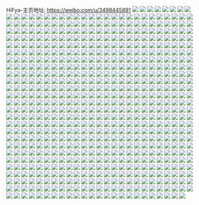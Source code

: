 HiFya-主页地址: https://weibo.com/u/3498445891 
![](https://wx4.sinaimg.cn/mw2000/d0860c43ly1h8by1j4ly3j22zf28kkjn.jpg) 
![](https://wx4.sinaimg.cn/mw2000/d0860c43ly1h8by1ha49yj22c0340x6r.jpg) 
![](https://wx4.sinaimg.cn/mw2000/d0860c43ly1h8by1nbr95j22682wa4qs.jpg) 
![](https://wx4.sinaimg.cn/mw2000/d0860c43ly1h8by1owmmnj22c0340u0z.jpg) 
![](https://wx4.sinaimg.cn/mw2000/d0860c43ly1h8by1qiixxj22c0340e83.jpg) 
![](https://wx4.sinaimg.cn/mw2000/d0860c43ly1h8by1lhu91j22c0340qv8.jpg) 
![](https://wx4.sinaimg.cn/mw2000/d0860c43ly1h71mlle65sj212z1fz1kx.jpg) 
![](https://wx4.sinaimg.cn/mw2000/d0860c43ly1h71mlm09wwj21vs2iddpp.jpg) 
![](https://wx4.sinaimg.cn/mw2000/d0860c43ly1h71mlncq0wj22c03407wk.jpg) 
![](https://wx4.sinaimg.cn/mw2000/d0860c43ly1h71mlqmcd4j22c0340u0y.jpg) 
![](https://wx4.sinaimg.cn/mw2000/d0860c43ly1h71mlkxrtrj211v1ejwhm.jpg) 
![](https://wx4.sinaimg.cn/mw2000/d0860c43ly1h71mlpqfn4j22c0340npd.jpg) 
![](https://wx4.sinaimg.cn/mw2000/d0860c43ly1h6uqszh3jvj22c034zx6r.jpg) 
![](https://wx4.sinaimg.cn/mw2000/d0860c43ly1h6uqpiuhiaj22c0340hdx.jpg) 
![](https://wx4.sinaimg.cn/mw2000/d0860c43ly1h6uqsxu132j22c03401l0.jpg) 
![](https://wx4.sinaimg.cn/mw2000/d0860c43ly1h6uqpk7btuj22c0340qv7.jpg) 
![](https://wx4.sinaimg.cn/mw2000/d0860c43ly1h6uqpchu0kj22c0340qv7.jpg) 
![](https://wx4.sinaimg.cn/mw2000/d0860c43ly1h6uqph5oyej22c03401l1.jpg) 
![](https://wx4.sinaimg.cn/mw2000/d0860c43ly1h6uqpfpq3zj22c03404qr.jpg) 
![](https://wx4.sinaimg.cn/mw2000/d0860c43ly1h6oxjzgtgrj22c0340npf.jpg) 
![](https://wx4.sinaimg.cn/mw2000/d0860c43ly1h6oxk0i3b6j22ap2zqx6p.jpg) 
![](https://wx4.sinaimg.cn/mw2000/d0860c43ly1h6j4wmbosbj22c0340e84.jpg) 
![](https://wx4.sinaimg.cn/mw2000/d0860c43ly1h6j4wtqddnj224h2tze84.jpg) 
![](https://wx4.sinaimg.cn/mw2000/d0860c43ly1h6j4wppxvyj22c0340b2b.jpg) 
![](https://wx4.sinaimg.cn/mw2000/d0860c43ly1h6j4wo7tp0j22c03407wk.jpg) 
![](https://wx4.sinaimg.cn/mw2000/d0860c43ly1h6j4wkwrhnj217i1nrb29.jpg) 
![](https://wx4.sinaimg.cn/mw2000/d0860c43ly1h6j4wxaiqnj22632w4qv7.jpg) 
![](https://wx4.sinaimg.cn/mw2000/d0860c43ly1h6j4wva0rhj21yi2m0u0z.jpg) 
![](https://wx4.sinaimg.cn/mw2000/d0860c43ly1h6j4wk0fo7j22c0340kjo.jpg) 
![](https://wx4.sinaimg.cn/mw2000/d0860c43ly1h6j4wrb2plj22c03401l0.jpg) 
![](https://wx4.sinaimg.cn/mw2000/d0860c43ly1h5tquridrnj22c03401kz.jpg) 
![](https://wx4.sinaimg.cn/mw2000/d0860c43ly1h5tqv52b8rj216o1kwtwf.jpg) 
![](https://wx4.sinaimg.cn/mw2000/d0860c43ly1h5tquo2veij22c0340npf.jpg) 
![](https://wx4.sinaimg.cn/mw2000/d0860c43ly1h5tquq6bwfj22782whkjm.jpg) 
![](https://wx4.sinaimg.cn/mw2000/d0860c43ly1h5tqummr85j227p2yab2b.jpg) 
![](https://wx4.sinaimg.cn/mw2000/d0860c43ly1h5tqup6wxej22c1340hdu.jpg) 
![](https://wx4.sinaimg.cn/mw2000/d0860c43ly1h56mvfy7hqj22a531iqv7.jpg) 
![](https://wx4.sinaimg.cn/mw2000/d0860c43ly1h56mvkn0g7j223u2tchdu.jpg) 
![](https://wx4.sinaimg.cn/mw2000/d0860c43ly1h56n58mccnj22c033v4qs.jpg) 
![](https://wx4.sinaimg.cn/mw2000/d0860c43ly1h56mwplbh1j22c033v7wl.jpg) 
![](https://wx4.sinaimg.cn/mw2000/d0860c43ly1h56mvesj9mj21mg25xqv6.jpg) 
![](https://wx4.sinaimg.cn/mw2000/d0860c43ly1h56mvryycvj22c033vu11.jpg) 
![](https://wx4.sinaimg.cn/mw2000/d0860c43ly1h56mvur7u2j22c033vqv9.jpg) 
![](https://wx4.sinaimg.cn/mw2000/d0860c43ly1h56mw1t0ggj22c03401kz.jpg) 
![](https://wx4.sinaimg.cn/mw2000/d0860c43ly1h56mvlwpfaj224l2u44qr.jpg) 
![](https://wx4.sinaimg.cn/mw2000/d0860c43ly1h56mvpyh76j22c033v4qu.jpg) 
![](https://wx4.sinaimg.cn/mw2000/d0860c43ly1h56mvxumq0j22c033vb2e.jpg) 
![](https://wx4.sinaimg.cn/mw2000/d0860c43ly1h56mvii3zzj22c0340hdw.jpg) 
![](https://wx4.sinaimg.cn/mw2000/d0860c43ly1h56mw0rkq1j22c03401kz.jpg) 
![](https://wx4.sinaimg.cn/mw2000/d0860c43ly1h4241yjip9j21c02004qq.jpg) 
![](https://wx4.sinaimg.cn/mw2000/d0860c43ly1h4242ajr7jj22eq37mb2c.jpg) 
![](https://wx4.sinaimg.cn/mw2000/d0860c43ly1h42428mc8tj22eq37m1l0.jpg) 
![](https://wx4.sinaimg.cn/mw2000/d0860c43ly1h4241vup2qj229o3erqv8.jpg) 
![](https://wx4.sinaimg.cn/mw2000/d0860c43ly1h4242itphtj22c0340kjo.jpg) 
![](https://wx4.sinaimg.cn/mw2000/d0860c43ly1h42420hy4yj22eq37mkjm.jpg) 
![](https://wx4.sinaimg.cn/mw2000/d0860c43ly1h42422jjbuj22eq37mx6q.jpg) 
![](https://wx4.sinaimg.cn/mw2000/d0860c43ly1h4242d2tx6j22c0340b2c.jpg) 
![](https://wx4.sinaimg.cn/mw2000/d0860c43ly1h4242gthzjj22c1340e86.jpg) 
![](https://wx4.sinaimg.cn/mw2000/d0860c43ly1h42425a8t7j22eq37mnpf.jpg) 
![](https://wx4.sinaimg.cn/mw2000/d0860c43ly1h3sx5gqdd1j22bz3407wl.jpg) 
![](https://wx4.sinaimg.cn/mw2000/d0860c43ly1h3sx4wd7o7j22c03404qs.jpg) 
![](https://wx4.sinaimg.cn/mw2000/d0860c43ly1h3sx518txvj228w2zv7wj.jpg) 
![](https://wx4.sinaimg.cn/mw2000/d0860c43ly1h3sx59hb76j229830akjn.jpg) 
![](https://wx4.sinaimg.cn/mw2000/d0860c43ly1h3sx53r6ltj22c0340u0y.jpg) 
![](https://wx4.sinaimg.cn/mw2000/d0860c43ly1h3sx5evagcj22bz340hdu.jpg) 
![](https://wx4.sinaimg.cn/mw2000/d0860c43ly1h3sx4xdxakj221l2q4hdv.jpg) 
![](https://wx4.sinaimg.cn/mw2000/d0860c43ly1h3sx5bv54ej22bz3401l0.jpg) 
![](https://wx4.sinaimg.cn/mw2000/d0860c43ly1h3sx56v4s1j22c0340x6r.jpg) 
![](https://wx4.sinaimg.cn/mw2000/d0860c43ly1h3sx4zy3pbj22c0340kjo.jpg) 
![](https://wx4.sinaimg.cn/mw2000/d0860c43ly1h3sx4yt614j22c0340e85.jpg) 
![](https://wx4.sinaimg.cn/mw2000/d0860c43ly1h3sx52i1loj22963081kz.jpg) 
![](https://wx4.sinaimg.cn/mw2000/d0860c43ly1h3sx54x57ij22ab31skjn.jpg) 
![](https://wx4.sinaimg.cn/mw2000/d0860c43ly1h3sx5idcmij22by3407wl.jpg) 
![](https://wx4.sinaimg.cn/mw2000/d0860c43ly1h3sx5an1uqj22c0340qv7.jpg) 
![](https://wx4.sinaimg.cn/mw2000/d0860c43ly1h3sx5cyzc9j221p2qc1ky.jpg) 
![](https://wx4.sinaimg.cn/mw2000/d0860c43ly1h3sx5886fpj22c0341u0z.jpg) 
![](https://wx4.sinaimg.cn/mw2000/d0860c43ly1h3sx5e354jj22c0340e84.jpg) 
![](https://wx4.sinaimg.cn/mw2000/d0860c43ly1h3bl59tnqoj23402c04qr.jpg) 
![](https://wx4.sinaimg.cn/mw2000/d0860c43ly1h2f97yz0j7j22c03404qr.jpg) 
![](https://wx4.sinaimg.cn/mw2000/d0860c43ly1h2f981dtazj21o0280e82.jpg) 
![](https://wx4.sinaimg.cn/mw2000/d0860c43ly1h2f97xqz69j22c0340u10.jpg) 
![](https://wx4.sinaimg.cn/mw2000/d0860c43ly1h2f982ckgbj22c03401ky.jpg) 
![](https://wx4.sinaimg.cn/mw2000/d0860c43ly1h2drykpykej22c0340kjo.jpg) 
![](https://wx4.sinaimg.cn/mw2000/d0860c43ly1h2dryibra5j22c0340e83.jpg) 
![](https://wx4.sinaimg.cn/mw2000/d0860c43ly1h2drynet36j22c0340hdx.jpg) 
![](https://wx4.sinaimg.cn/mw2000/d0860c43ly1h2dryg16zfj22c0340npf.jpg) 
![](https://wx4.sinaimg.cn/mw2000/d0860c43ly1h2dryh8uzmj22162pk7wi.jpg) 
![](https://wx4.sinaimg.cn/mw2000/d0860c43ly1h1e6z1kw1qj22c0340u0y.jpg) 
![](https://wx4.sinaimg.cn/mw2000/d0860c43ly1h1e6yv0qgqj22c0340e82.jpg) 
![](https://wx4.sinaimg.cn/mw2000/d0860c43ly1h1e6yriphoj223s2t24qs.jpg) 
![](https://wx4.sinaimg.cn/mw2000/d0860c43ly1h1e6yu6638j22c0340kjm.jpg) 
![](https://wx4.sinaimg.cn/mw2000/d0860c43ly1h1e6yzpmw8j23402c0b2e.jpg) 
![](https://wx4.sinaimg.cn/mw2000/d0860c43ly1h1e6yvuitpj22c0340hdu.jpg) 
![](https://wx4.sinaimg.cn/mw2000/d0860c43ly1h1e6ysepl6j222w2rvb2a.jpg) 
![](https://wx4.sinaimg.cn/mw2000/d0860c43ly1h1e6ytbghzj22c0340x6q.jpg) 
![](https://wx4.sinaimg.cn/mw2000/d0860c43ly1h1e70jvbx7j21mv2rfqv6.jpg) 
![](https://wx4.sinaimg.cn/mw2000/d0860c43ly1h1e6z48eo9j22jj1wnhdv.jpg) 
![](https://wx4.sinaimg.cn/mw2000/d0860c43ly1h1e6z5cuumj22tb23zqv6.jpg) 
![](https://wx4.sinaimg.cn/mw2000/d0860c43ly1h1e6yx9edmj22qe21su0z.jpg) 
![](https://wx4.sinaimg.cn/mw2000/d0860c43ly1h1e6yp67qsj22tf242hdu.jpg) 
![](https://wx4.sinaimg.cn/mw2000/d0860c43ly1h1e6z896dyj23402c0kjn.jpg) 
![](https://wx4.sinaimg.cn/mw2000/d0860c43ly1h1e6zaax1jj23402c01kz.jpg) 
![](https://wx4.sinaimg.cn/mw2000/d0860c43ly1h13s9h6gmtj22c03407wk.jpg) 
![](https://wx4.sinaimg.cn/mw2000/d0860c43ly1h13s9cbhzcj22c0340kjm.jpg) 
![](https://wx4.sinaimg.cn/mw2000/d0860c43ly1h13s9fuxv1j22c0340u0z.jpg) 
![](https://wx4.sinaimg.cn/mw2000/d0860c43ly1h13s9ptj7aj22c0340u0z.jpg) 
![](https://wx4.sinaimg.cn/mw2000/d0860c43ly1h13s9v9fdsj223u2v2npg.jpg) 
![](https://wx4.sinaimg.cn/mw2000/d0860c43ly1h13s9ew6u8j22c0340e83.jpg) 
![](https://wx4.sinaimg.cn/mw2000/d0860c43ly1h13s9kwa5aj226o2wxkjo.jpg) 
![](https://wx4.sinaimg.cn/mw2000/d0860c43ly1h13s9t33rhj22c0340b2b.jpg) 
![](https://wx4.sinaimg.cn/mw2000/d0860c43ly1h13s9s25srj22c0340kjo.jpg) 
![](https://wx4.sinaimg.cn/mw2000/d0860c43ly1h13s9domrwj23402c0kjn.jpg) 
![](https://wx4.sinaimg.cn/mw2000/d0860c43ly1h13s9qybysj23402c0qv6.jpg) 
![](https://wx4.sinaimg.cn/mw2000/d0860c43ly1h13s9batnnj23402c07wj.jpg) 
![](https://wx4.sinaimg.cn/mw2000/d0860c43ly1h13s9i964sj23402c0x6r.jpg) 
![](https://wx4.sinaimg.cn/mw2000/d0860c43ly1h0k35wp7kcj20wi0wijwy.jpg) 
![](https://wx4.sinaimg.cn/mw2000/d0860c43ly1gz1skg9djxj23402c04qu.jpg) 
![](https://wx4.sinaimg.cn/mw2000/d0860c43ly1gz1ski5loij22c02c0hdv.jpg) 
![](https://wx4.sinaimg.cn/mw2000/d0860c43ly1gxtxqjbix2j212s76ikjn.jpg) 
![](https://wx4.sinaimg.cn/mw2000/d0860c43ly1gxtxqkjhx1j212s76k7wj.jpg) 
![](https://wx4.sinaimg.cn/mw2000/d0860c43ly1gxtxqbnfscj216p6iukjn.jpg) 
![](https://wx4.sinaimg.cn/mw2000/d0860c43ly1gxtxqi0oemj212a79tx6q.jpg) 
![](https://wx4.sinaimg.cn/mw2000/d0860c43ly1gxtxqconnxj214l6v04qr.jpg) 
![](https://wx4.sinaimg.cn/mw2000/d0860c43ly1gxtxqdocufj212s76kqv7.jpg) 
![](https://wx4.sinaimg.cn/mw2000/d0860c43ly1gxqg0ep0lvj22c0340u10.jpg) 
![](https://wx4.sinaimg.cn/mw2000/d0860c43ly1gxqg08f5qkj22c0340e85.jpg) 
![](https://wx4.sinaimg.cn/mw2000/d0860c43ly1gxqg0acar7j22c03401l1.jpg) 
![](https://wx4.sinaimg.cn/mw2000/d0860c43ly1gxqg0cqpb5j23402c07wj.jpg) 
![](https://wx4.sinaimg.cn/mw2000/d0860c43ly1gxqg0kgrsbj21o0280e83.jpg) 
![](https://wx4.sinaimg.cn/mw2000/d0860c43ly1gxqg06gym5j22yk26yhdu.jpg) 
![](https://wx4.sinaimg.cn/mw2000/d0860c43ly1gxqg0hgivtj23402c0u11.jpg) 
![](https://wx4.sinaimg.cn/mw2000/d0860c43ly1gxqg0bsb71j21tk2ffnpe.jpg) 
![](https://wx4.sinaimg.cn/mw2000/d0860c43ly1gxqg0fwr2hj22vt25vnpg.jpg) 
![](https://wx4.sinaimg.cn/mw2000/d0860c43ly1gxo338irt3j21sd2dtkjm.jpg) 
![](https://wx4.sinaimg.cn/mw2000/d0860c43ly1gxo33cfrhjj21fy1xab29.jpg) 
![](https://wx4.sinaimg.cn/mw2000/d0860c43ly1gxo336fefzj23402c0e83.jpg) 
![](https://wx4.sinaimg.cn/mw2000/d0860c43ly1gxo339fl12j22c03401kz.jpg) 
![](https://wx4.sinaimg.cn/mw2000/d0860c43ly1gxo3akurxwj21o0280kjn.jpg) 
![](https://wx4.sinaimg.cn/mw2000/d0860c43ly1gxo337oh16j227h2xz1l0.jpg) 
![](https://wx4.sinaimg.cn/mw2000/d0860c43ly1gwv5vqperpj21o0280npe.jpg) 
![](https://wx4.sinaimg.cn/mw2000/d0860c43ly1gwv5vsa2yij21o0280hdu.jpg) 
![](https://wx4.sinaimg.cn/mw2000/d0860c43ly1gwihdyw9j0j22yi27ve84.jpg) 
![](https://wx4.sinaimg.cn/mw2000/d0860c43ly1gwihcdekq6j21o0280hdu.jpg) 
![](https://wx4.sinaimg.cn/mw2000/d0860c43ly1gwihb5s3vfj23402c0e85.jpg) 
![](https://wx4.sinaimg.cn/mw2000/d0860c43ly1gwihc55mroj22c0340x6r.jpg) 
![](https://wx4.sinaimg.cn/mw2000/d0860c43ly1gwihcb8a9sj21o0280x6q.jpg) 
![](https://wx4.sinaimg.cn/mw2000/d0860c43ly1gwihbrb6p5j22c0340npf.jpg) 
![](https://wx4.sinaimg.cn/mw2000/003OL7ADly1gvn8s27qxwj61gz1yu7wi02.jpg) 
![](https://wx4.sinaimg.cn/mw2000/d0860c43ly1gvn8u4ov0bj21o0280x6q.jpg) 
![](https://wx4.sinaimg.cn/mw2000/003OL7ADly1gvn8rwc0zwj61cs1t2hdt02.jpg) 
![](https://wx4.sinaimg.cn/mw2000/d0860c43ly1gvn8s5wg6aj21o02i2u0z.jpg) 
![](https://wx4.sinaimg.cn/mw2000/003OL7ADly1gvn8rulx65j61hc280x6p02.jpg) 
![](https://wx4.sinaimg.cn/mw2000/003OL7ADly1gvn8tz2okoj61j62ar1kz02.jpg) 
![](https://wx4.sinaimg.cn/mw2000/003OL7ADly1guzshuz9zqj61fr0lzqa802.jpg) 
![](https://wx4.sinaimg.cn/mw2000/003OL7ADly1guqfkys0klj63402c0kjm02.jpg) 
![](https://wx4.sinaimg.cn/mw2000/003OL7ADly1guqfjbr2okj62xn278u0x02.jpg) 
![](https://wx4.sinaimg.cn/mw2000/003OL7ADly1guqfjybm8pj64912u11l302.jpg) 
![](https://wx4.sinaimg.cn/mw2000/003OL7ADly1guqfj78z5gj63402c0x6q02.jpg) 
![](https://wx4.sinaimg.cn/mw2000/d0860c43ly1gsvtrhg3smj22782xnqv6.jpg) 
![](https://wx4.sinaimg.cn/mw2000/d0860c43ly1gsvtrfh8hoj22802yohdv.jpg) 
![](https://wx4.sinaimg.cn/mw2000/d0860c43ly1gsvtrkpdjwj224t2ue4qr.jpg) 
![](https://wx4.sinaimg.cn/mw2000/d0860c43ly1gsvtrm3nxwj22c033ynpf.jpg) 
![](https://wx4.sinaimg.cn/mw2000/d0860c43ly1gsvtux1l6pj22742xjkjn.jpg) 
![](https://wx4.sinaimg.cn/mw2000/d0860c43ly1gsvtrj13h5j22c03401l0.jpg) 
![](https://wx4.sinaimg.cn/mw2000/d0860c43ly1gsvtrnhg8oj22c033ye84.jpg) 
![](https://wx4.sinaimg.cn/mw2000/d0860c43ly1gsvtrdn51aj22802yox6r.jpg) 
![](https://wx4.sinaimg.cn/mw2000/d0860c43ly1gsvtwbkfiuj22c033yu0z.jpg) 
![](https://wx4.sinaimg.cn/mw2000/d0860c43ly1gsox6p497aj21o0280hdu.jpg) 
![](https://wx4.sinaimg.cn/mw2000/d0860c43ly1gsox6qru11j2296308b2c.jpg) 
![](https://wx4.sinaimg.cn/mw2000/d0860c43ly1gsngv8q5qqj216o6iwx6r.jpg) 
![](https://wx4.sinaimg.cn/mw2000/d0860c43ly1gsnguvop83j20zr7sbx6q.jpg) 
![](https://wx4.sinaimg.cn/mw2000/d0860c43ly1gsngv3zdx7j218e69v4qr.jpg) 
![](https://wx4.sinaimg.cn/mw2000/d0860c43ly1gsngv9vwk5j211l7ep7wj.jpg) 
![](https://wx4.sinaimg.cn/mw2000/d0860c43ly1gsngun43fvj21b55wmkjn.jpg) 
![](https://wx4.sinaimg.cn/mw2000/d0860c43ly1gsngutipz8j218d69x4qq.jpg) 
![](https://wx4.sinaimg.cn/mw2000/d0860c43ly1gsngv1h808j213i71te83.jpg) 
![](https://wx4.sinaimg.cn/mw2000/d0860c43ly1gsngurtx6hj218d69xx6q.jpg) 
![](https://wx4.sinaimg.cn/mw2000/d0860c43ly1gsnguyyh3wj218d69xnpf.jpg) 
![](https://wx4.sinaimg.cn/mw2000/d0860c43ly1gs2yo6p18jj20uk683hdv.jpg) 
![](https://wx4.sinaimg.cn/mw2000/d0860c43ly1gs2ynvwihrj20uk5q9u0z.jpg) 
![](https://wx4.sinaimg.cn/mw2000/d0860c43ly1gs2yo1eod0j20uk5q9e83.jpg) 
![](https://wx4.sinaimg.cn/mw2000/d0860c43ly1gs2ynu8ucjj20uk5q9b2b.jpg) 
![](https://wx4.sinaimg.cn/mw2000/d0860c43ly1gs2yo02vpdj20uk5q91kz.jpg) 
![](https://wx4.sinaimg.cn/mw2000/d0860c43ly1gs2ynyig5bj20uk5q9hdv.jpg) 
![](https://wx4.sinaimg.cn/mw2000/d0860c43ly1gs2yo4jxgoj20uk6831l0.jpg) 
![](https://wx4.sinaimg.cn/mw2000/d0860c43ly1gs2yo99y4yj20uk683kjn.jpg) 
![](https://wx4.sinaimg.cn/mw2000/d0860c43ly1gs2yo2v2qbj20uk683e83.jpg) 
![](https://wx4.sinaimg.cn/mw2000/d0860c43ly1gra0gc7249j22c0340kjo.jpg) 
![](https://wx4.sinaimg.cn/mw2000/d0860c43ly1gra0g5s0xnj21o0280x6p.jpg) 
![](https://wx4.sinaimg.cn/mw2000/d0860c43ly1gra0gac3raj22c03404qs.jpg) 
![](https://wx4.sinaimg.cn/mw2000/d0860c43ly1gra0gi2z0dj21o0280qv6.jpg) 
![](https://wx4.sinaimg.cn/mw2000/d0860c43ly1gra0gdormxj22c0340hdv.jpg) 
![](https://wx4.sinaimg.cn/mw2000/d0860c43ly1gra0g73qdsj21o0280b2a.jpg) 
![](https://wx4.sinaimg.cn/mw2000/d0860c43ly1gra0gexebmj22c0340u0z.jpg) 
![](https://wx4.sinaimg.cn/mw2000/d0860c43ly1gra0g7puzoj21o0280npd.jpg) 
![](https://wx4.sinaimg.cn/mw2000/d0860c43ly1gra0ggdeinj22c0340npg.jpg) 
![](https://wx4.sinaimg.cn/mw2000/d0860c43ly1gra0g8obmbj21o0280x6p.jpg) 
![](https://wx4.sinaimg.cn/mw2000/d0860c43ly1gra0g68g3ej20rs15o7qa.jpg) 
![](https://wx4.sinaimg.cn/mw2000/d0860c43ly1gra0ghc5dpj21o0280hdu.jpg) 
![](https://wx4.sinaimg.cn/mw2000/d0860c43ly1gra0gl1bebj22bu33s4qs.jpg) 
![](https://wx4.sinaimg.cn/mw2000/d0860c43ly1gra0gje5tgj22by340x6s.jpg) 
![](https://wx4.sinaimg.cn/mw2000/d0860c43ly1gr33mmac5ij22c03407wi.jpg) 
![](https://wx4.sinaimg.cn/mw2000/d0860c43ly1gr33ml4ukzj227p2ybqv5.jpg) 
![](https://wx4.sinaimg.cn/mw2000/d0860c43ly1gqp7ud413mj23402c04r0.jpg) 
![](https://wx4.sinaimg.cn/mw2000/d0860c43ly1gqp7u9gfsrj23402c0e82.jpg) 
![](https://wx4.sinaimg.cn/mw2000/d0860c43ly1gqp7ufvus0j23402c07wl.jpg) 
![](https://wx4.sinaimg.cn/mw2000/d0860c43ly1gqmzcecrblj22c0340x6y.jpg) 
![](https://wx4.sinaimg.cn/mw2000/d0860c43ly1gqmzbz6uxkj22c0340kjn.jpg) 
![](https://wx4.sinaimg.cn/mw2000/d0860c43ly1gqmzbwlxkcj22c0340b2b.jpg) 
![](https://wx4.sinaimg.cn/mw2000/d0860c43ly1gqmzbuim1nj20rs15o7t0.jpg) 
![](https://wx4.sinaimg.cn/mw2000/d0860c43ly1gqmzbxbw9ej20rs15onia.jpg) 
![](https://wx4.sinaimg.cn/mw2000/d0860c43ly1gqmzccn1d0j223m2stu0x.jpg) 
![](https://wx4.sinaimg.cn/mw2000/d0860c43ly1gqmzc1jhqgj22c03404r1.jpg) 
![](https://wx4.sinaimg.cn/mw2000/d0860c43ly1gqmzc92m9wj22c0340u17.jpg) 
![](https://wx4.sinaimg.cn/mw2000/d0860c43ly1gqmzbxqjntj20rs15oe3u.jpg) 
![](https://wx4.sinaimg.cn/mw2000/d0860c43ly1gtl16gn5tfj21ut2h3kjm.jpg) 
![](https://wx4.sinaimg.cn/mw2000/d0860c43gy1gq4ids097rj22tc20q4qr.jpg) 
![](https://wx4.sinaimg.cn/mw2000/d0860c43gy1gq4ie0kmbcj22kv1xnazn.jpg) 
![](https://wx4.sinaimg.cn/mw2000/d0860c43gy1gq4ie5vhrqj22n11zakjm.jpg) 
![](https://wx4.sinaimg.cn/mw2000/d0860c43gy1gq4idwqkg4j23402c0hdv.jpg) 
![](https://wx4.sinaimg.cn/mw2000/d0860c43gy1gq4ie3mu1aj23402c01l0.jpg) 
![](https://wx4.sinaimg.cn/mw2000/d0860c43gy1gq4ieicc55j23402c0e83.jpg) 
![](https://wx4.sinaimg.cn/mw2000/d0860c43gy1gq4iduevnjj23402c0kjn.jpg) 
![](https://wx4.sinaimg.cn/mw2000/d0860c43gy1gq4idzc8snj23402c0u0y.jpg) 
![](https://wx4.sinaimg.cn/mw2000/d0860c43gy1gq4idprcahj23402c07wt.jpg) 
![](https://wx4.sinaimg.cn/mw2000/d0860c43gy1gq4ieotcc8j23402c0b2j.jpg) 
![](https://wx4.sinaimg.cn/mw2000/d0860c43gy1gq4iedz8n8j23402c0npp.jpg) 
![](https://wx4.sinaimg.cn/mw2000/d0860c43gy1gq4ierjmrmj23402c04qs.jpg) 
![](https://wx4.sinaimg.cn/mw2000/d0860c43gy1gq2y9wwzitj20rs2w6b29.jpg) 
![](https://wx4.sinaimg.cn/mw2000/d0860c43gy1gq2y75ys5dj20rs2w6kjl.jpg) 
![](https://wx4.sinaimg.cn/mw2000/d0860c43gy1gq2y772ackj20rs2w6hdt.jpg) 
![](https://wx4.sinaimg.cn/mw2000/d0860c43gy1gq2y79s56pj20rs2w6e81.jpg) 
![](https://wx4.sinaimg.cn/mw2000/d0860c43gy1gq2y72jmewj20rs334qv5.jpg) 
![](https://wx4.sinaimg.cn/mw2000/d0860c43gy1gq2y78p60fj20rs2w6kjl.jpg) 
![](https://wx4.sinaimg.cn/mw2000/d0860c43gy1gq2y73u6rij20rs2w6npd.jpg) 
![](https://wx4.sinaimg.cn/mw2000/d0860c43gy1gq2y7ca2nrj20rs2w6npd.jpg) 
![](https://wx4.sinaimg.cn/mw2000/d0860c43gy1gq2y7atr4sj20rs2w7hdt.jpg) 
![](https://wx4.sinaimg.cn/mw2000/d0860c43gy1gq27kfguw6j233y22nu0z.jpg) 
![](https://wx4.sinaimg.cn/mw2000/d0860c43gy1gq27kdy46aj234022nu0y.jpg) 
![](https://wx4.sinaimg.cn/mw2000/d0860c43gy1gq27k6jx2vj22b71jh1kz.jpg) 
![](https://wx4.sinaimg.cn/mw2000/d0860c43gy1gq27k0m29wj22m91qu4qq.jpg) 
![](https://wx4.sinaimg.cn/mw2000/d0860c43gy1gq27kc956yj234022ue8d.jpg) 
![](https://wx4.sinaimg.cn/mw2000/d0860c43gy1gq27k94gibj233y22n1l2.jpg) 
![](https://wx4.sinaimg.cn/mw2000/d0860c43gy1gq27khkk3zj22z71zh4qt.jpg) 
![](https://wx4.sinaimg.cn/mw2000/d0860c43gy1gq27k2ig86j233y22nu0y.jpg) 
![](https://wx4.sinaimg.cn/mw2000/d0860c43gy1gq27sb1rrbj232m21r4qr.jpg) 
![](https://wx4.sinaimg.cn/mw2000/d0860c43ly1goryreb4eaj23402c0kjn.jpg) 
![](https://wx4.sinaimg.cn/mw2000/d0860c43ly1goryqwvtrkj22p120sb2b.jpg) 
![](https://wx4.sinaimg.cn/mw2000/d0860c43ly1goryrgrjvzj23402c04qq.jpg) 
![](https://wx4.sinaimg.cn/mw2000/d0860c43ly1goryrlcsd6j23402c0x6p.jpg) 
![](https://wx4.sinaimg.cn/mw2000/d0860c43ly1goryqxfqouj21o0280e81.jpg) 
![](https://wx4.sinaimg.cn/mw2000/d0860c43ly1goryrj5mu4j23402c0hdu.jpg) 
![](https://wx4.sinaimg.cn/mw2000/d0860c43ly1goryrn6lrsj23402c07wh.jpg) 
![](https://wx4.sinaimg.cn/mw2000/d0860c43ly1goryrbzd4nj235s1wiqv5.jpg) 
![](https://wx4.sinaimg.cn/mw2000/d0860c43ly1goryroxgtqj23402c0e81.jpg) 
![](https://wx4.sinaimg.cn/mw2000/d0860c43ly1gnaswl0aslj20zk1be4f2.jpg) 
![](https://wx4.sinaimg.cn/mw2000/d0860c43ly1gnaswnqkh6j22c0340kjn.jpg) 
![](https://wx4.sinaimg.cn/mw2000/d0860c43ly1gnaswpvg8lj22802yokjn.jpg) 
![](https://wx4.sinaimg.cn/mw2000/d0860c43ly1gnaswm60b4j20rs15onas.jpg) 
![](https://wx4.sinaimg.cn/mw2000/d0860c43ly1gnaswle4h2j20rs15oaqw.jpg) 
![](https://wx4.sinaimg.cn/mw2000/d0860c43ly1gnaswlsz74j20rs15owtn.jpg) 
![](https://wx4.sinaimg.cn/mw2000/d0860c43ly1gmwsv25i2jj21400u0100.jpg) 
![](https://wx4.sinaimg.cn/mw2000/d0860c43ly1gmwsv2q0gjj21400u011s.jpg) 
![](https://wx4.sinaimg.cn/mw2000/d0860c43ly1gmwsv1fxa8j20u0140gsz.jpg) 
![](https://wx4.sinaimg.cn/mw2000/d0860c43ly1gmwsv3gedqj20u0140n6r.jpg) 
![](https://wx4.sinaimg.cn/mw2000/d0860c43ly1glvswfw2cmj21k722xe81.jpg) 
![](https://wx4.sinaimg.cn/mw2000/d0860c43ly1glvswge4xtj21lk24qhdt.jpg) 
![](https://wx4.sinaimg.cn/mw2000/d0860c43ly1glr4ssu9vwj22yo280hdw.jpg) 
![](https://wx4.sinaimg.cn/mw2000/d0860c43ly1glr4sub3evj226t2x27wl.jpg) 
![](https://wx4.sinaimg.cn/mw2000/d0860c43ly1glr4srjec4j22a031cx6s.jpg) 
![](https://wx4.sinaimg.cn/mw2000/d0860c43ly1glr4svt3krj22c0340b2d.jpg) 
![](https://wx4.sinaimg.cn/mw2000/d0860c43ly1gl6cyin8ayj223w2t7b29.jpg) 
![](https://wx4.sinaimg.cn/mw2000/d0860c43ly1gjch08kbz6j21o0280x6p.jpg) 
![](https://wx4.sinaimg.cn/mw2000/d0860c43ly1gjch0ai37rj21o0280u0x.jpg) 
![](https://wx4.sinaimg.cn/mw2000/d0860c43ly1gjch0bejxxj21o0280x6p.jpg) 
![](https://wx4.sinaimg.cn/mw2000/d0860c43ly1giykcgaatcj21o0280hdt.jpg) 
![](https://wx4.sinaimg.cn/mw2000/d0860c43ly1giv5sal72vj21sk173kc5.jpg) 
![](https://wx4.sinaimg.cn/mw2000/d0860c43ly1giv5sdnkhfj21n813h1kx.jpg) 
![](https://wx4.sinaimg.cn/mw2000/d0860c43ly1giv5sbfmqcj21nt13vwte.jpg) 
![](https://wx4.sinaimg.cn/mw2000/d0860c43ly1giv5sc6ym1j218g1uo4j5.jpg) 
![](https://wx4.sinaimg.cn/mw2000/d0860c43ly1giv5sbq7uoj217l1rytqg.jpg) 
![](https://wx4.sinaimg.cn/mw2000/d0860c43ly1giv5sawt55j218g1uokbg.jpg) 
![](https://wx4.sinaimg.cn/mw2000/d0860c43ly1giv5s9i95jj218g1uo1kx.jpg) 
![](https://wx4.sinaimg.cn/mw2000/d0860c43ly1giv5sa824mj218g1uoww5.jpg) 
![](https://wx4.sinaimg.cn/mw2000/d0860c43ly1gisuqt2s24j22b41jf4qp.jpg) 
![](https://wx4.sinaimg.cn/mw2000/d0860c43ly1gisus0573gj21ul18dkbx.jpg) 
![](https://wx4.sinaimg.cn/mw2000/d0860c43ly1gisqc7qizlj21dp22jtph.jpg) 
![](https://wx4.sinaimg.cn/mw2000/d0860c43ly1gisqcdp1fej21de2247oe.jpg) 
![](https://wx4.sinaimg.cn/mw2000/d0860c43ly1gisqccat1sj21hc26se26.jpg) 
![](https://wx4.sinaimg.cn/mw2000/d0860c43ly1gisqcjsmfvj23q82hhqv8.jpg) 
![](https://wx4.sinaimg.cn/mw2000/d0860c43ly1gisqezi783j22dc1s0b2a.jpg) 
![](https://wx4.sinaimg.cn/mw2000/d0860c43ly1gisqegqpxaj22dc1s0b2a.jpg) 
![](https://wx4.sinaimg.cn/mw2000/d0860c43ly1gisqddy420j22dc1s07wi.jpg) 
![](https://wx4.sinaimg.cn/mw2000/d0860c43gy1girocklqx3j20wq6z4hdu.jpg) 
![](https://wx4.sinaimg.cn/mw2000/d0860c43gy1girocqj87nj20wq6z44qq.jpg) 
![](https://wx4.sinaimg.cn/mw2000/d0860c43gy1girocucy3gj20wq6z44qq.jpg) 
![](https://wx4.sinaimg.cn/mw2000/d0860c43gy1girocruvysj20wq6z24qq.jpg) 
![](https://wx4.sinaimg.cn/mw2000/d0860c43gy1girocmlm7gj20zs6dne82.jpg) 
![](https://wx4.sinaimg.cn/mw2000/d0860c43gy1girocp9y0wj20wq6z41ky.jpg) 
![](https://wx4.sinaimg.cn/mw2000/d0860c43gy1giroct0awbj20wq6z4hdu.jpg) 
![](https://wx4.sinaimg.cn/mw2000/d0860c43gy1girocinu7gj20wq6z4hdu.jpg) 
![](https://wx4.sinaimg.cn/mw2000/d0860c43gy1giroco0a54j20vd79w4qq.jpg) 
![](https://wx4.sinaimg.cn/mw2000/d0860c43ly1giq3d4a0h2j216o1ku7wi.jpg) 
![](https://wx4.sinaimg.cn/mw2000/d0860c43ly1ghsyuwt8nbj21o0280x6p.jpg) 
![](https://wx4.sinaimg.cn/mw2000/d0860c43ly1ghhihi2s9rj21o01o0b29.jpg) 
![](https://wx4.sinaimg.cn/mw2000/d0860c43ly1gh2dtiwcwhj216o1kwtll.jpg) 
![](https://wx4.sinaimg.cn/mw2000/d0860c43ly1gh2dtieqv5j216o1kw4go.jpg) 
![](https://wx4.sinaimg.cn/mw2000/d0860c43ly1ggpr3705m1j21yy2mlkjo.jpg) 
![](https://wx4.sinaimg.cn/mw2000/d0860c43ly1ggpr37wamyj21880x67um.jpg) 
![](https://wx4.sinaimg.cn/mw2000/d0860c43ly1ggpr39lpg5j23402c01l0.jpg) 
![](https://wx4.sinaimg.cn/mw2000/d0860c43ly1ggpr3bgnw7j21xm1g74qq.jpg) 
![](https://wx4.sinaimg.cn/mw2000/d0860c43ly1ggpr3dc99cj22802yoqv8.jpg) 
![](https://wx4.sinaimg.cn/mw2000/d0860c43ly1ggpr3e4w6xj215s0vbqpf.jpg) 
![](https://wx4.sinaimg.cn/mw2000/d0860c43ly1gg4wq1mmbhj22c0340npe.jpg) 
![](https://wx4.sinaimg.cn/mw2000/d0860c43ly1gg4wq79lgtj22c0340kjm.jpg) 
![](https://wx4.sinaimg.cn/mw2000/d0860c43ly1gg4wq5b1m7j22c0340hdu.jpg) 
![](https://wx4.sinaimg.cn/mw2000/d0860c43ly1gg4wq64eu1j223i2sob2a.jpg) 
![](https://wx4.sinaimg.cn/mw2000/d0860c43ly1gg4wq04ehwj22c03407wj.jpg) 
![](https://wx4.sinaimg.cn/mw2000/d0860c43ly1gg4wq3axrcj22c0340e83.jpg) 
![](https://wx4.sinaimg.cn/mw2000/d0860c43ly1gg2k40gnumj22xu27q7wk.jpg) 
![](https://wx4.sinaimg.cn/mw2000/d0860c43ly1gg2k43g3dvj23402c0qv9.jpg) 
![](https://wx4.sinaimg.cn/mw2000/d0860c43ly1gg2k3y3yiqj22zm28q4qs.jpg) 
![](https://wx4.sinaimg.cn/mw2000/d0860c43ly1gg2k6mrd7tj228m2zikjn.jpg) 
![](https://wx4.sinaimg.cn/mw2000/d0860c43ly1gg2k47crx0j22c0340kjp.jpg) 
![](https://wx4.sinaimg.cn/mw2000/d0860c43ly1gg2k3t77xoj22903001l0.jpg) 
![](https://wx4.sinaimg.cn/mw2000/d0860c43ly1gg2k3rj9glj22c0340npg.jpg) 
![](https://wx4.sinaimg.cn/mw2000/d0860c43ly1gg2k3q218uj22c03401l0.jpg) 
![](https://wx4.sinaimg.cn/mw2000/d0860c43ly1gg2k3wfw4oj227y2ylqv7.jpg) 
![](https://wx4.sinaimg.cn/mw2000/d0860c43ly1gfmgcls22jj20v915kgu9.jpg) 
![](https://wx4.sinaimg.cn/mw2000/d0860c43ly1gfeaa4b5unj21401hc7gz.jpg) 
![](https://wx4.sinaimg.cn/mw2000/d0860c43ly1gfeaa7l523j21401hc1ei.jpg) 
![](https://wx4.sinaimg.cn/mw2000/d0860c43ly1gfeaa53urbj21401hc7om.jpg) 
![](https://wx4.sinaimg.cn/mw2000/d0860c43ly1gfeaa73668j21401hcto7.jpg) 
![](https://wx4.sinaimg.cn/mw2000/d0860c43ly1gfeaa4rpi0j21hc1hc4qp.jpg) 
![](https://wx4.sinaimg.cn/mw2000/d0860c43ly1gfeaa6kvgpj21401hcqg3.jpg) 
![](https://wx4.sinaimg.cn/mw2000/d0860c43ly1gfeaa6tcjnj21401hc7j7.jpg) 
![](https://wx4.sinaimg.cn/mw2000/d0860c43ly1gfeaa3vkg6j21401hcdu2.jpg) 
![](https://wx4.sinaimg.cn/mw2000/d0860c43ly1gfeaa5gwuej21401hc1fp.jpg) 
![](https://wx4.sinaimg.cn/mw2000/d0860c43ly1gfd6pv1j1hj23402c0qv9.jpg) 
![](https://wx4.sinaimg.cn/mw2000/d0860c43ly1gfd6ps5zkpj23402c0kjo.jpg) 
![](https://wx4.sinaimg.cn/mw2000/d0860c43ly1gfd6pzysn5j23402c0kjo.jpg) 
![](https://wx4.sinaimg.cn/mw2000/d0860c43ly1gfd6pnpx88j22722xeb2b.jpg) 
![](https://wx4.sinaimg.cn/mw2000/d0860c43ly1gfd6q0yquhj22c0340x6q.jpg) 
![](https://wx4.sinaimg.cn/mw2000/d0860c43ly1gfd6pyeku9j22c0340e85.jpg) 
![](https://wx4.sinaimg.cn/mw2000/d0860c43ly1gf79v8je0bj22tc240x6p.jpg) 
![](https://wx4.sinaimg.cn/mw2000/d0860c43ly1gf79v5proej23402c01l2.jpg) 
![](https://wx4.sinaimg.cn/mw2000/d0860c43ly1gf79vaqde2j22dn1s64qq.jpg) 
![](https://wx4.sinaimg.cn/mw2000/d0860c43ly1gf79v9mqhbj22tc240npd.jpg) 
![](https://wx4.sinaimg.cn/mw2000/d0860c43ly1gf79vbq1p0j22xx27f4qq.jpg) 
![](https://wx4.sinaimg.cn/mw2000/d0860c43ly1gf79v3itsuj22tc240u0x.jpg) 
![](https://wx4.sinaimg.cn/mw2000/d0860c43ly1gezb9a0n1gj22c03401kz.jpg) 
![](https://wx4.sinaimg.cn/mw2000/d0860c43ly1gezb9bestzj21hs1zk4qp.jpg) 
![](https://wx4.sinaimg.cn/mw2000/d0860c43ly1gezb96qshqj22c03404qr.jpg) 
![](https://wx4.sinaimg.cn/mw2000/d0860c43ly1gezb9aoy4vj21hs1zke6f.jpg) 
![](https://wx4.sinaimg.cn/mw2000/d0860c43ly1gezb984hofj22c0340x6q.jpg) 
![](https://wx4.sinaimg.cn/mw2000/d0860c43ly1gezb9c7c96j21hs1zk1kq.jpg) 
![](https://wx4.sinaimg.cn/mw2000/d0860c43ly1gex0dh9plsj22c0340u0y.jpg) 
![](https://wx4.sinaimg.cn/mw2000/d0860c43ly1gex0di8sduj21xb2kfb2a.jpg) 
![](https://wx4.sinaimg.cn/mw2000/d0860c43ly1gex0djb3aaj22c0340e84.jpg) 
![](https://wx4.sinaimg.cn/mw2000/d0860c43ly1gecutdmxw3j21hs1zkhdt.jpg) 
![](https://wx4.sinaimg.cn/mw2000/d0860c43ly1gecutext9ej22c0340qv7.jpg) 
![](https://wx4.sinaimg.cn/mw2000/d0860c43ly1gecutctme8j22c01r07wi.jpg) 
![](https://wx4.sinaimg.cn/mw2000/d0860c43ly1gecutj6716j231129skjo.jpg) 
![](https://wx4.sinaimg.cn/mw2000/d0860c43ly1givqttqtqtj227k2y3kjm.jpg) 
![](https://wx4.sinaimg.cn/mw2000/d0860c43ly1givqtkajmvj230a296npf.jpg) 
![](https://wx4.sinaimg.cn/mw2000/d0860c43ly1givqtvf2enj21bo1rk7wh.jpg) 
![](https://wx4.sinaimg.cn/mw2000/d0860c43ly1givqto3yh7j23402c0hdw.jpg) 
![](https://wx4.sinaimg.cn/mw2000/d0860c43ly1givqtr6yn9j22wk26cnpf.jpg) 
![](https://wx4.sinaimg.cn/mw2000/d0860c43ly1gdzfji855gj22c03407wm.jpg) 
![](https://wx4.sinaimg.cn/mw2000/d0860c43ly1gdzfjlcf46j22c03401kz.jpg) 
![](https://wx4.sinaimg.cn/mw2000/d0860c43ly1gdzfjf6xwkj22c0340hdy.jpg) 
![](https://wx4.sinaimg.cn/mw2000/d0860c43ly1gdjaltj61fj22c03404qq.jpg) 
![](https://wx4.sinaimg.cn/mw2000/d0860c43ly1gdjalucmjyj22c0340u0x.jpg) 
![](https://wx4.sinaimg.cn/mw2000/d0860c43ly1gdjals7qvjj22c0340npd.jpg) 
![](https://wx4.sinaimg.cn/mw2000/d0860c43ly1gdjalvpdpxj22c0340hdu.jpg) 
![](https://wx4.sinaimg.cn/mw2000/d0860c43ly1gc6td4wrtsj21jk1jk7wh.jpg) 
![](https://wx4.sinaimg.cn/mw2000/d0860c43ly1gbo880tk8dj20m50m5gmq.jpg) 
![](https://wx4.sinaimg.cn/mw2000/d0860c43ly1g9jwwohm7rj22c0340qv7.jpg) 
![](https://wx4.sinaimg.cn/mw2000/d0860c43ly1g9jww9usilj21ni2h9kjl.jpg) 
![](https://wx4.sinaimg.cn/mw2000/d0860c43ly1g9jwwgdir1j20zk1bfh88.jpg) 
![](https://wx4.sinaimg.cn/mw2000/d0860c43ly1g9jww7khafj22c03401ky.jpg) 
![](https://wx4.sinaimg.cn/mw2000/d0860c43ly1g9jwwevbzzj22802yob2c.jpg) 
![](https://wx4.sinaimg.cn/mw2000/d0860c43ly1g9jww3wrptj22c0340e82.jpg) 
![](https://wx4.sinaimg.cn/mw2000/d0860c43ly1g9h0uwf48tj21bs2vg1ky.jpg) 
![](https://wx4.sinaimg.cn/mw2000/d0860c43ly1g8ui154shqj23402c0nop.jpg) 
![](https://wx4.sinaimg.cn/mw2000/d0860c43ly1g8ui0yl899j23402c0npg.jpg) 
![](https://wx4.sinaimg.cn/mw2000/d0860c43ly1g8ui16xyuej21400u0wmh.jpg) 
![](https://wx4.sinaimg.cn/mw2000/d0860c43ly1g8ui11fjlej21sc2ds1ky.jpg) 
![](https://wx4.sinaimg.cn/mw2000/d0860c43ly1g8ui0ocyabj22c0340x6r.jpg) 
![](https://wx4.sinaimg.cn/mw2000/d0860c43ly1g8ui0tm584j22c0340hdw.jpg) 
![](https://wx4.sinaimg.cn/mw2000/d0860c43ly1g8ui0pbprcj20u014042t.jpg) 
![](https://wx4.sinaimg.cn/mw2000/d0860c43ly1g8ui12zk26j22c0340kel.jpg) 
![](https://wx4.sinaimg.cn/mw2000/d0860c43ly1g8ui16j9f4j21400u0dmb.jpg) 
![](https://wx4.sinaimg.cn/mw2000/d0860c43ly1g8d3e2rg72j23402c0u10.jpg) 
![](https://wx4.sinaimg.cn/mw2000/d0860c43ly1g8d3eny438j21o02i1npe.jpg) 
![](https://wx4.sinaimg.cn/mw2000/d0860c43ly1g8d3eq134dj227a2xqnpe.jpg) 
![](https://wx4.sinaimg.cn/mw2000/d0860c43ly1g8d3eg5bauj22c03404qr.jpg) 
![](https://wx4.sinaimg.cn/mw2000/d0860c43ly1g8d3edd4b0j21491zkhdt.jpg) 
![](https://wx4.sinaimg.cn/mw2000/d0860c43ly1g8d3emnrobj22c0340b2c.jpg) 
![](https://wx4.sinaimg.cn/mw2000/d0860c43ly1g81irx4353j22a531ju0y.jpg) 
![](https://wx4.sinaimg.cn/mw2000/d0860c43ly1g7y5jpcndjj22c0340b2b.jpg) 
![](https://wx4.sinaimg.cn/mw2000/d0860c43ly1g7y5imzcb0j23402c0kjm.jpg) 
![](https://wx4.sinaimg.cn/mw2000/d0860c43ly1g7y5jznrt6j23402c0qv5.jpg) 
![](https://wx4.sinaimg.cn/mw2000/d0860c43ly1g7y5j2x9csj23402c0e82.jpg) 
![](https://wx4.sinaimg.cn/mw2000/d0860c43ly1g7ww301ttfj22c0340npf.jpg) 
![](https://wx4.sinaimg.cn/mw2000/d0860c43ly1g7ww35gzi8j22c0340x6q.jpg) 
![](https://wx4.sinaimg.cn/mw2000/d0860c43ly1g7ww2pk3r9j22c0340qv6.jpg) 
![](https://wx4.sinaimg.cn/mw2000/d0860c43ly1g7ww2uhla2j22c03401kz.jpg) 
![](https://wx4.sinaimg.cn/mw2000/d0860c43ly1g7ww64hdpjj22c0340b2a.jpg) 
![](https://wx4.sinaimg.cn/mw2000/d0860c43ly1g7ww47bh3hj22c0340npe.jpg) 
![](https://wx4.sinaimg.cn/mw2000/d0860c43ly1g7ww43e2fij22c0340b2a.jpg) 
![](https://wx4.sinaimg.cn/mw2000/d0860c43ly1g7ww3zgs4bj22c0340e83.jpg) 
![](https://wx4.sinaimg.cn/mw2000/d0860c43ly1g7ww3ayh8rj22c03401l0.jpg) 
![](https://wx4.sinaimg.cn/mw2000/d0860c43ly1g7tgzww4ohj21491zkqv8.jpg) 
![](https://wx4.sinaimg.cn/mw2000/d0860c43ly1g7scwc1pidj20tw0tztov.jpg) 
![](https://wx4.sinaimg.cn/mw2000/d0860c43ly1g7mhnv45m7j22c0340u0x.jpg) 
![](https://wx4.sinaimg.cn/mw2000/d0860c43ly1g7mhnuc8tlj22c03404qq.jpg) 
![](https://wx4.sinaimg.cn/mw2000/d0860c43ly1g7mhnsqxgdj221v2qhkjn.jpg) 
![](https://wx4.sinaimg.cn/mw2000/d0860c43ly1g7mhnpoxokj22c0340u0y.jpg) 
![](https://wx4.sinaimg.cn/mw2000/d0860c43ly1g7if5racphj209z0a00sj.jpg) 
![](https://wx4.sinaimg.cn/mw2000/d0860c43ly1g7if5rdxunj20hs0hsweb.jpg) 
![](https://wx4.sinaimg.cn/mw2000/d0860c43ly1g7if5r5x9xj20eu0evmx5.jpg) 
![](https://wx4.sinaimg.cn/mw2000/d0860c43ly1g7if5rgu5bj20hs0hsweb.jpg) 
![](https://wx4.sinaimg.cn/mw2000/d0860c43ly1g7if5rso2mj20hs0gwq2r.jpg) 
![](https://wx4.sinaimg.cn/mw2000/d0860c43ly1g7if5rzcblj20bk0bkq2s.jpg) 
![](https://wx4.sinaimg.cn/mw2000/d0860c43ly1g7if5s9hayj20ku0u441d.jpg) 
![](https://wx4.sinaimg.cn/mw2000/d0860c43ly1g7if5s3cfmj20hs0gvq2r.jpg) 
![](https://wx4.sinaimg.cn/mw2000/d0860c43ly1g7if5sd4x2j20dk0dk3ye.jpg) 
![](https://wx4.sinaimg.cn/mw2000/d0860c43ly1g7hu19bwroj22c02c0hb7.jpg) 
![](https://wx4.sinaimg.cn/mw2000/d0860c43ly1g7hu13sthvj22c02c0hcm.jpg) 
![](https://wx4.sinaimg.cn/mw2000/d0860c43ly1g7hu14vrmnj21tw1twtqq.jpg) 
![](https://wx4.sinaimg.cn/mw2000/d0860c43ly1g79rohmbdlj22c0340kjm.jpg) 
![](https://wx4.sinaimg.cn/mw2000/d0860c43ly1g6lno6loqvj22c0340e83.jpg) 
![](https://wx4.sinaimg.cn/mw2000/d0860c43ly1g6lnpup46rj226b340hdt.jpg) 
![](https://wx4.sinaimg.cn/mw2000/d0860c43ly1g6lnmalfebj22c03404qr.jpg) 
![](https://wx4.sinaimg.cn/mw2000/d0860c43ly1g6lnp6kyy6j22c03404qq.jpg) 
![](https://wx4.sinaimg.cn/mw2000/d0860c43ly1g6lnnq9vnmj22c03407wi.jpg) 
![](https://wx4.sinaimg.cn/mw2000/d0860c43ly1g6lnozj2ywj22c03404qq.jpg) 
![](https://wx4.sinaimg.cn/mw2000/d0860c43ly1g6fo73w2tij221y2qo4qs.jpg) 
![](https://wx4.sinaimg.cn/mw2000/d0860c43ly1g6fo6mki8wj22c0340b2d.jpg) 
![](https://wx4.sinaimg.cn/mw2000/d0860c43ly1g6fo78wv7bj22c0340e83.jpg) 
![](https://wx4.sinaimg.cn/mw2000/d0860c43ly1g6fo9z2rvcj22c0340u0z.jpg) 
![](https://wx4.sinaimg.cn/mw2000/d0860c43ly1g6fo6x7zmsj227w2yjqv8.jpg) 
![](https://wx4.sinaimg.cn/mw2000/d0860c43ly1g6fo9dfohsj22c0340x6q.jpg) 
![](https://wx4.sinaimg.cn/mw2000/d0860c43ly1g6fobdjoljj22c0340b2c.jpg) 
![](https://wx4.sinaimg.cn/mw2000/d0860c43ly1g6foa5dpykj22722xckjo.jpg) 
![](https://wx4.sinaimg.cn/mw2000/d0860c43ly1g6fo9p7i1cj22c0340qv8.jpg) 
![](https://wx4.sinaimg.cn/mw2000/d0860c43ly1g6eqax7zx4j224a2tr1kz.jpg) 
![](https://wx4.sinaimg.cn/mw2000/d0860c43gy1g6ekbkegctj21vf1vf7wh.jpg) 
![](https://wx4.sinaimg.cn/mw2000/d0860c43gy1g6eka373n5j22c02c0qv6.jpg) 
![](https://wx4.sinaimg.cn/mw2000/d0860c43gy1g6eka7m45lj22c02c04qr.jpg) 
![](https://wx4.sinaimg.cn/mw2000/d0860c43gy1g6ekbbehowj22c02c0hdt.jpg) 
![](https://wx4.sinaimg.cn/mw2000/d0860c43gy1g6ek9n53f3j22c02c01kz.jpg) 
![](https://wx4.sinaimg.cn/mw2000/d0860c43gy1g6ek9bkqocj22c02c0x6q.jpg) 
![](https://wx4.sinaimg.cn/mw2000/d0860c43gy1g6ek9vh8bej22c02c04qr.jpg) 
![](https://wx4.sinaimg.cn/mw2000/d0860c43gy1g6ek9h7dirj22c02c0qv6.jpg) 
![](https://wx4.sinaimg.cn/mw2000/d0860c43gy1g6ek99rq4hj22c02c0u0y.jpg) 
![](https://wx4.sinaimg.cn/mw2000/d0860c43ly1g6egmyh8tdj21ud1udqv5.jpg) 
![](https://wx4.sinaimg.cn/mw2000/d0860c43ly1g6egpexldaj21v11v14qq.jpg) 
![](https://wx4.sinaimg.cn/mw2000/d0860c43gy1g6e5y7tusuj22c03404qs.jpg) 
![](https://wx4.sinaimg.cn/mw2000/d0860c43gy1g6e5xuoe8fj22c0340npf.jpg) 
![](https://wx4.sinaimg.cn/mw2000/d0860c43gy1g6e5xhp610j22c0340hdv.jpg) 
![](https://wx4.sinaimg.cn/mw2000/d0860c43gy1g6e5xlsby7j20rs27i1kx.jpg) 
![](https://wx4.sinaimg.cn/mw2000/d0860c43gy1g6e5y1g6gkj22c0340e84.jpg) 
![](https://wx4.sinaimg.cn/mw2000/d0860c43gy1g6e5xk3vhwj20rs27ib29.jpg) 
![](https://wx4.sinaimg.cn/mw2000/d0860c43gy1g6e5xo4qihj20rs27i4qp.jpg) 
![](https://wx4.sinaimg.cn/mw2000/d0860c43gy1g6e5xq3brwj20rs27i1kx.jpg) 
![](https://wx4.sinaimg.cn/mw2000/d0860c43gy1g6e5xbwdosj20rs27ib29.jpg) 
![](https://wx4.sinaimg.cn/mw2000/d0860c43gy1g6dfprazzvj20rs27ib29.jpg) 
![](https://wx4.sinaimg.cn/mw2000/d0860c43gy1g6dfpo0c41j20rs27ihdt.jpg) 
![](https://wx4.sinaimg.cn/mw2000/d0860c43gy1g6dfq549fij20rs27ie81.jpg) 
![](https://wx4.sinaimg.cn/mw2000/d0860c43gy1g6dfq0ioznj20rs27i7wh.jpg) 
![](https://wx4.sinaimg.cn/mw2000/d0860c43gy1g6dfpyja3jj20rs27ie81.jpg) 
![](https://wx4.sinaimg.cn/mw2000/d0860c43gy1g6dfq73zt9j20rs27ib29.jpg) 
![](https://wx4.sinaimg.cn/mw2000/d0860c43gy1g6dfpjzma9j20rs27i7wh.jpg) 
![](https://wx4.sinaimg.cn/mw2000/d0860c43gy1g6dfpvjn3jj20rs27ib29.jpg) 
![](https://wx4.sinaimg.cn/mw2000/d0860c43gy1g6dfq2o19wj20rs27i7wh.jpg) 
![](https://wx4.sinaimg.cn/mw2000/d0860c43ly1g5uxbaff1lj22c0340kjm.jpg) 
![](https://wx4.sinaimg.cn/mw2000/d0860c43ly1g5uxbbuam5j22c0340npf.jpg) 
![](https://wx4.sinaimg.cn/mw2000/d0860c43ly1g5uxbd8digj223e2sj1kz.jpg) 
![](https://wx4.sinaimg.cn/mw2000/d0860c43ly1g5tpwo3a1gj20v90gv78t.jpg) 
![](https://wx4.sinaimg.cn/mw2000/d0860c43ly1g5qa9bojnkj20u011h40i.jpg) 
![](https://wx4.sinaimg.cn/mw2000/d0860c43ly1g5qa9cjaabj20u011iq4p.jpg) 
![](https://wx4.sinaimg.cn/mw2000/d0860c43ly1g5qa9cwkavj20u011h421.jpg) 
![](https://wx4.sinaimg.cn/mw2000/d0860c43ly1g5qa9ddvb2j20u011ijvl.jpg) 
![](https://wx4.sinaimg.cn/mw2000/d0860c43ly1g5qa9dmgbuj20u011iwg2.jpg) 
![](https://wx4.sinaimg.cn/mw2000/d0860c43ly1g5qa9e14oej20u011ignb.jpg) 
![](https://wx4.sinaimg.cn/mw2000/d0860c43ly1g5qa9bdigtj20u011i774.jpg) 
![](https://wx4.sinaimg.cn/mw2000/d0860c43ly1g5qa9ekj86j20u011iq5q.jpg) 
![](https://wx4.sinaimg.cn/mw2000/d0860c43ly1g5qa9eq40uj20u011iwgl.jpg) 
![](https://wx4.sinaimg.cn/mw2000/d0860c43ly1g5i64tq0kqj22c02c0e83.jpg) 
![](https://wx4.sinaimg.cn/mw2000/d0860c43ly1g5i64owgm7j22c02c0b2b.jpg) 
![](https://wx4.sinaimg.cn/mw2000/d0860c43ly1g5i64annmwj22c02c0u0y.jpg) 
![](https://wx4.sinaimg.cn/mw2000/d0860c43ly1g5i64jlun4j22c02c0e83.jpg) 
![](https://wx4.sinaimg.cn/mw2000/d0860c43ly1g5i65ka64cj22c02c0u0y.jpg) 
![](https://wx4.sinaimg.cn/mw2000/d0860c43ly1g5i64y8imbj22c02c04qr.jpg) 
![](https://wx4.sinaimg.cn/mw2000/d0860c43ly1g5i653p1r1j22742747wj.jpg) 
![](https://wx4.sinaimg.cn/mw2000/d0860c43ly1g5i64ed80jj22c02c07wj.jpg) 
![](https://wx4.sinaimg.cn/mw2000/d0860c43ly1g5i65g4qdxj22c02c04qr.jpg) 
![](https://wx4.sinaimg.cn/mw2000/d0860c43ly1g5cg3qvz6fj21o0190kjl.jpg) 
![](https://wx4.sinaimg.cn/mw2000/d0860c43ly1g5cg5e1e7mj23402c0e84.jpg) 
![](https://wx4.sinaimg.cn/mw2000/d0860c43ly1g5cg3yyjbfj21o0190e82.jpg) 
![](https://wx4.sinaimg.cn/mw2000/d0860c43ly1g5cg3iq5pxj21o0190hdu.jpg) 
![](https://wx4.sinaimg.cn/mw2000/d0860c43ly1g5cg7o4h27j23402c0kjo.jpg) 
![](https://wx4.sinaimg.cn/mw2000/d0860c43ly1g5cga92qhnj23742eckjo.jpg) 
![](https://wx4.sinaimg.cn/mw2000/d0860c43ly1g5cg9kaurpj23402c0u0z.jpg) 
![](https://wx4.sinaimg.cn/mw2000/d0860c43ly1g5cgbn0d6fj23402c04qs.jpg) 
![](https://wx4.sinaimg.cn/mw2000/d0860c43ly1g5cgbx2o1vj23402c0hdw.jpg) 
![](https://wx4.sinaimg.cn/mw2000/d0860c43ly1g58zjxko55j22c03401l0.jpg) 
![](https://wx4.sinaimg.cn/mw2000/d0860c43ly1g58zrz44r9j225r2vnu0y.jpg) 
![](https://wx4.sinaimg.cn/mw2000/d0860c43ly1g58zju9wflj22c03407wi.jpg) 
![](https://wx4.sinaimg.cn/mw2000/d0860c43ly1g58zkjalp1j22c0340u0x.jpg) 
![](https://wx4.sinaimg.cn/mw2000/d0860c43ly1g58zjsqzepj21491oe4mj.jpg) 
![](https://wx4.sinaimg.cn/mw2000/d0860c43ly1g58zjriezhj22c0340kjn.jpg) 
![](https://wx4.sinaimg.cn/mw2000/d0860c43ly1g58zl2y4bmj22292r0qv7.jpg) 
![](https://wx4.sinaimg.cn/mw2000/d0860c43ly1g58zkbc0hqj22c0340x6p.jpg) 
![](https://wx4.sinaimg.cn/mw2000/d0860c43ly1g58zk90m97j22c0340hdv.jpg) 
![](https://wx4.sinaimg.cn/mw2000/d0860c43ly1g4p38r5ch4j20j60j6q3w.jpg) 
![](https://wx4.sinaimg.cn/mw2000/d0860c43ly1g4ihths85qj20j60j6djg.jpg) 
![](https://wx4.sinaimg.cn/mw2000/d0860c43ly1g4ihthlo9kj20sg0sg7bk.jpg) 
![](https://wx4.sinaimg.cn/mw2000/d0860c43ly1g4g2f0omtfj20u01404j2.jpg) 
![](https://wx4.sinaimg.cn/mw2000/d0860c43ly1g4g2f15ahbj20u0141k5x.jpg) 
![](https://wx4.sinaimg.cn/mw2000/d0860c43ly1g4g2eyr6i6j20u0140gzk.jpg) 
![](https://wx4.sinaimg.cn/mw2000/d0860c43ly1g4g2f03iqoj20u014015p.jpg) 
![](https://wx4.sinaimg.cn/mw2000/d0860c43ly1g4g2exoc1rj20u0140n7e.jpg) 
![](https://wx4.sinaimg.cn/mw2000/d0860c43ly1g4g2ey9khwj20u01404do.jpg) 
![](https://wx4.sinaimg.cn/mw2000/d0860c43ly1g4g2ex6kuzj20u0140dvo.jpg) 
![](https://wx4.sinaimg.cn/mw2000/d0860c43ly1g4g2ez319tj20u0140n6r.jpg) 
![](https://wx4.sinaimg.cn/mw2000/d0860c43ly1g4g2ezimk4j20u01407g7.jpg) 
![](https://wx4.sinaimg.cn/mw2000/d0860c43ly1g46c0gxw1yj22c02c0b2a.jpg) 
![](https://wx4.sinaimg.cn/mw2000/d0860c43ly1g46c0ichy2j22c02c07wi.jpg) 
![](https://wx4.sinaimg.cn/mw2000/d0860c43ly1g46c0hhrtuj22c02c0b29.jpg) 
![](https://wx4.sinaimg.cn/mw2000/d0860c43ly1g46c0fcmz6j22c02c0tz3.jpg) 
![](https://wx4.sinaimg.cn/mw2000/d0860c43ly1g46c0k87kwj22c02c0e82.jpg) 
![](https://wx4.sinaimg.cn/mw2000/d0860c43ly1g46c0g4jlzj22c02c0hdu.jpg) 
![](https://wx4.sinaimg.cn/mw2000/d0860c43ly1g42smzeqzwj20j60j6gnk.jpg) 
![](https://wx4.sinaimg.cn/mw2000/d0860c43ly1g410j53bubj21o027u1kx.jpg) 
![](https://wx4.sinaimg.cn/mw2000/d0860c43ly1g3u44bl25mj227s27sb1t.jpg) 
![](https://wx4.sinaimg.cn/mw2000/d0860c43ly1g3u44ayqoaj22c02c04qq.jpg) 
![](https://wx4.sinaimg.cn/mw2000/d0860c43ly1g3u44cewr5j224b24bb1r.jpg) 
![](https://wx4.sinaimg.cn/mw2000/d0860c43ly1g3u44f3j5nj22c02c07wh.jpg) 
![](https://wx4.sinaimg.cn/mw2000/d0860c43ly1g3u44dmf81j227r27rhdt.jpg) 
![](https://wx4.sinaimg.cn/mw2000/d0860c43ly1g3u44ee6l3j22822824qp.jpg) 
![](https://wx4.sinaimg.cn/mw2000/d0860c43ly1g3rstywollj22c02c0npf.jpg) 
![](https://wx4.sinaimg.cn/mw2000/d0860c43ly1g3rstwk8t8j22c02c07wj.jpg) 
![](https://wx4.sinaimg.cn/mw2000/d0860c43ly1g3rsu1uob1j22c02c0b2b.jpg) 
![](https://wx4.sinaimg.cn/mw2000/d0860c43ly1g3rsu9fyjrj22c02c01kz.jpg) 
![](https://wx4.sinaimg.cn/mw2000/d0860c43ly1g3rsu7l3bjj2212212hdu.jpg) 
![](https://wx4.sinaimg.cn/mw2000/d0860c43ly1g3rsu3sd97j22c02c0qv7.jpg) 
![](https://wx4.sinaimg.cn/mw2000/d0860c43ly1g3phmllz7kj22c02c0x6r.jpg) 
![](https://wx4.sinaimg.cn/mw2000/d0860c43ly1g3phmrk7a9j22c02c0e83.jpg) 
![](https://wx4.sinaimg.cn/mw2000/d0860c43ly1g3phmok0g5j22c02c07wj.jpg) 
![](https://wx4.sinaimg.cn/mw2000/d0860c43ly1g3phnedmkwj22c02c0e83.jpg) 
![](https://wx4.sinaimg.cn/mw2000/d0860c43ly1g3phn7smumj22c02c0x6q.jpg) 
![](https://wx4.sinaimg.cn/mw2000/d0860c43ly1g3phmy4zalj22c02c0qv7.jpg) 
![](https://wx4.sinaimg.cn/mw2000/d0860c43ly1g3phmhx4bxj22c02c01kz.jpg) 
![](https://wx4.sinaimg.cn/mw2000/d0860c43ly1g3phmv06c5j22c02c0kjn.jpg) 
![](https://wx4.sinaimg.cn/mw2000/d0860c43ly1g3phn293sej22c02c0hdv.jpg) 
![](https://wx4.sinaimg.cn/mw2000/d0860c43ly1g3phj7i4d1j220f20fqv6.jpg) 
![](https://wx4.sinaimg.cn/mw2000/d0860c43ly1g3phj1my35j22c02c0e83.jpg) 
![](https://wx4.sinaimg.cn/mw2000/d0860c43ly1g3phj4no0vj22c02c01l0.jpg) 
![](https://wx4.sinaimg.cn/mw2000/d0860c43ly1g3phjj76xrj22c02c04qs.jpg) 
![](https://wx4.sinaimg.cn/mw2000/d0860c43ly1g3phj9f3lwj22c02c07wj.jpg) 
![](https://wx4.sinaimg.cn/mw2000/d0860c43ly1g3phjd6wsrj22c02c0kjn.jpg) 
![](https://wx4.sinaimg.cn/mw2000/d0860c43ly1g3phjbfw23j22c02c0u0z.jpg) 
![](https://wx4.sinaimg.cn/mw2000/d0860c43ly1g3phixys9sj22c0340e83.jpg) 
![](https://wx4.sinaimg.cn/mw2000/d0860c43ly1g3phjgfp0aj22c0340x6s.jpg) 
![](https://wx4.sinaimg.cn/mw2000/d0860c43ly1g3bkh208twj23402c0qv8.jpg) 
![](https://wx4.sinaimg.cn/mw2000/d0860c43ly1g3bkhcpc0pj23402c0kjn.jpg) 
![](https://wx4.sinaimg.cn/mw2000/d0860c43ly1g3bkhav0baj23402c0hdv.jpg) 
![](https://wx4.sinaimg.cn/mw2000/d0860c43ly1g3af49zxcej22c03404qq.jpg) 
![](https://wx4.sinaimg.cn/mw2000/d0860c43ly1g3af44syijj22c03401l0.jpg) 
![](https://wx4.sinaimg.cn/mw2000/d0860c43ly1g3af4e3ptej22c03401ky.jpg) 
![](https://wx4.sinaimg.cn/mw2000/d0860c43ly1g3af4hbmn6j21y42linpe.jpg) 
![](https://wx4.sinaimg.cn/mw2000/d0860c43ly1g3af4g9q5cj22352s54qr.jpg) 
![](https://wx4.sinaimg.cn/mw2000/d0860c43ly1g3af4i7m5oj21ul2gsqv6.jpg) 
![](https://wx4.sinaimg.cn/mw2000/d0860c43ly1g3af7h6rybj22c0340hdw.jpg) 
![](https://wx4.sinaimg.cn/mw2000/d0860c43ly1g3af4836hqj22c03404qs.jpg) 
![](https://wx4.sinaimg.cn/mw2000/d0860c43ly1g3af4cfdmuj22c0340b2c.jpg) 
![](https://wx4.sinaimg.cn/mw2000/d0860c43ly1g2ipv0shw9j22c02c07wi.jpg) 
![](https://wx4.sinaimg.cn/mw2000/d0860c43ly1g2ipv1mhfsj2340340e81.jpg) 
![](https://wx4.sinaimg.cn/mw2000/d0860c43ly1g2ipvl2nxuj22ac2acqv6.jpg) 
![](https://wx4.sinaimg.cn/mw2000/d0860c43ly1g2anyy2eutj20zk0npn8p.jpg) 
![](https://wx4.sinaimg.cn/mw2000/d0860c43ly1g2anyyi7jdj20zk0np12j.jpg) 
![](https://wx4.sinaimg.cn/mw2000/d0860c43ly1g2anyzevi2j20zk0npdlv.jpg) 
![](https://wx4.sinaimg.cn/mw2000/d0860c43ly1g2anyz4dz2j20zk0np471.jpg) 
![](https://wx4.sinaimg.cn/mw2000/d0860c43ly1g2ao02x1ocj21o027unpd.jpg) 
![](https://wx4.sinaimg.cn/mw2000/d0860c43ly1g2anzag2jvj23402c0x6r.jpg) 
![](https://wx4.sinaimg.cn/mw2000/d0860c43ly1g2ao03r1rsj20zk0qo7kt.jpg) 
![](https://wx4.sinaimg.cn/mw2000/d0860c43ly1g2anzzgz6aj20zk0npgwu.jpg) 
![](https://wx4.sinaimg.cn/mw2000/d0860c43ly1g2anzshepvj23402c04qr.jpg) 
![](https://wx4.sinaimg.cn/mw2000/d0860c43ly1g1uc64tdcmj23402c07wi.jpg) 
![](https://wx4.sinaimg.cn/mw2000/d0860c43ly1g1uc63zd4nj233w2bwqv5.jpg) 
![](https://wx4.sinaimg.cn/mw2000/d0860c43ly1g1m8q8xoh6j2340340npi.jpg) 
![](https://wx4.sinaimg.cn/mw2000/d0860c43ly1g1m8rm6ofij2340340u0y.jpg) 
![](https://wx4.sinaimg.cn/mw2000/d0860c43ly1g1m8pgt402j2340340b2l.jpg) 
![](https://wx4.sinaimg.cn/mw2000/d0860c43ly1g1m8rcxbngj2340340qvh.jpg) 
![](https://wx4.sinaimg.cn/mw2000/d0860c43ly1g1k26419baj23402c0u16.jpg) 
![](https://wx4.sinaimg.cn/mw2000/d0860c43ly1g1k267y7u2j23402c0npe.jpg) 
![](https://wx4.sinaimg.cn/mw2000/d0860c43ly1g1k259ghnjj23402c0npi.jpg) 
![](https://wx4.sinaimg.cn/mw2000/d0860c43ly1g1k26w8gdrj22c02c0qv5.jpg) 
![](https://wx4.sinaimg.cn/mw2000/d0860c43ly1g1k26ahyhij22c02c01ky.jpg) 
![](https://wx4.sinaimg.cn/mw2000/d0860c43ly1g1k26y5a2kj22c02c0kjl.jpg) 
![](https://wx4.sinaimg.cn/mw2000/d0860c43ly1g1k271t120j22c02c0u0x.jpg) 
![](https://wx4.sinaimg.cn/mw2000/d0860c43ly1g1k24ymxnfj22c02c0u0x.jpg) 
![](https://wx4.sinaimg.cn/mw2000/d0860c43ly1g1k26zlfm2j22c02c04qp.jpg) 
![](https://wx4.sinaimg.cn/mw2000/d0860c43ly1g1g3gdmj5lj20j60cojs0.jpg) 
![](https://wx4.sinaimg.cn/mw2000/d0860c43ly1fxh6u8hypqj22c03404qr.jpg) 
![](https://wx4.sinaimg.cn/mw2000/d0860c43ly1fxh6tz6l4wj20qo0zk7fl.jpg) 
![](https://wx4.sinaimg.cn/mw2000/d0860c43ly1fxh6ttzh5vj22c0340kjn.jpg) 
![](https://wx4.sinaimg.cn/mw2000/d0860c43ly1fxh6tycr73j22c03404qr.jpg) 
![](https://wx4.sinaimg.cn/mw2000/d0860c43ly1fxh6u66zp9j22c0340u0z.jpg) 
![](https://wx4.sinaimg.cn/mw2000/d0860c43ly1fxh6u0yi4pj22c03401kz.jpg) 
![](https://wx4.sinaimg.cn/mw2000/d0860c43ly1fxh6u3j5npj22c0340npf.jpg) 
![](https://wx4.sinaimg.cn/mw2000/d0860c43ly1fxh6udgd8qj22c0340kjn.jpg) 
![](https://wx4.sinaimg.cn/mw2000/d0860c43ly1fxh6tw29g3j22c03407wj.jpg) 
![](https://wx4.sinaimg.cn/mw2000/d0860c43ly1fwjlgpuwqmj22c02c07wk.jpg) 
![](https://wx4.sinaimg.cn/mw2000/d0860c43ly1fwjlgmoiu5j22c02c0qv5.jpg) 
![](https://wx4.sinaimg.cn/mw2000/d0860c43ly1fwjlgostw0j22c02c04qq.jpg) 
![](https://wx4.sinaimg.cn/mw2000/d0860c43ly1fwjlgo0gbmj22c02c0x6r.jpg) 
![](https://wx4.sinaimg.cn/mw2000/d0860c43ly1fvwm175ghlj223h2smnpe.jpg) 
![](https://wx4.sinaimg.cn/mw2000/d0860c43ly1fvwktvxlouj22c0340u0y.jpg) 
![](https://wx4.sinaimg.cn/mw2000/d0860c43ly1fvwktxe5j5j22c03401kz.jpg) 
![](https://wx4.sinaimg.cn/mw2000/d0860c43ly1fvwkttkpmyj20xc18ee82.jpg) 
![](https://wx4.sinaimg.cn/mw2000/d0860c43ly1ft5pv38qdhj22c026nu0z.jpg) 
![](https://wx4.sinaimg.cn/mw2000/d0860c43ly1fsnofeusbqj20u011ianm.jpg) 
![](https://wx4.sinaimg.cn/mw2000/d0860c43ly1fsnofdw7txj20u011idvq.jpg) 
![](https://wx4.sinaimg.cn/mw2000/d0860c43ly1fsnoffluldj20u011in9x.jpg) 
![](https://wx4.sinaimg.cn/mw2000/d0860c43ly1fsnofckr3pj20u011i17n.jpg) 
![](https://wx4.sinaimg.cn/mw2000/d0860c43ly1fsnofa2vobj20u010jtn5.jpg) 
![](https://wx4.sinaimg.cn/mw2000/d0860c43ly1fsnofbcw5yj20u011iqgy.jpg) 
![](https://wx4.sinaimg.cn/mw2000/d0860c43ly1fr3qslkaa4j20j60j6abg.jpg) 
![](https://wx4.sinaimg.cn/mw2000/d0860c43ly1fqtxc29e2yj21400u0100.jpg) 
![](https://wx4.sinaimg.cn/mw2000/d0860c43ly1fpeoc895dnj20vi0viwn3.jpg) 
![](https://wx4.sinaimg.cn/mw2000/d0860c43ly1fpeoc8ot79j213x1404ok.jpg) 
![](https://wx4.sinaimg.cn/mw2000/d0860c43ly1fpeoc2pq2mj22c02c07wi.jpg) 
![](https://wx4.sinaimg.cn/mw2000/d0860c43ly1fpeoccxbnfj22c02c07wi.jpg) 
![](https://wx4.sinaimg.cn/mw2000/d0860c43ly1fpeocax353j22c02c0npe.jpg) 
![](https://wx4.sinaimg.cn/mw2000/d0860c43ly1fpeoc4dqntj22c02c0x6p.jpg) 
![](https://wx4.sinaimg.cn/mw2000/d0860c43ly1fpeoc5m8auj22c02c0x6q.jpg) 
![](https://wx4.sinaimg.cn/mw2000/d0860c43ly1fpeoc93vj4j216o16r7pn.jpg) 
![](https://wx4.sinaimg.cn/mw2000/d0860c43ly1fpeoc7ql18j22c02c0kjn.jpg) 
![](https://wx4.sinaimg.cn/mw2000/d0860c43ly1fwktr6n42pj20qo0zkkjl.jpg) 
![](https://wx4.sinaimg.cn/mw2000/d0860c43ly1fwktrbwjc0j216o1kw7wj.jpg) 
![](https://wx4.sinaimg.cn/mw2000/d0860c43ly1fwktrgl0y3j21301g1qv6.jpg) 
![](https://wx4.sinaimg.cn/mw2000/d0860c43ly1fwktrldvi1j216o1kwqv8.jpg) 
![](https://wx4.sinaimg.cn/mw2000/d0860c43ly1fwktrqeghkj216o1lkx6q.jpg) 
![](https://wx4.sinaimg.cn/mw2000/d0860c43ly1fwktrud90dj20qo0zk7wh.jpg) 
![](https://wx4.sinaimg.cn/mw2000/d0860c43gy1fp4aisdjvzj20qo0zkn7u.jpg) 
![](https://wx4.sinaimg.cn/mw2000/d0860c43gy1fp4air3o1tj20qo0zk48l.jpg) 
![](https://wx4.sinaimg.cn/mw2000/d0860c43gy1fp4aipvxlpj20qo0zk7e2.jpg) 
![](https://wx4.sinaimg.cn/mw2000/d0860c43gy1fp4aitk4ghj20qo0zk11j.jpg) 
![](https://wx4.sinaimg.cn/mw2000/d0860c43gy1fp4aj08tadj212n1fj7va.jpg) 
![](https://wx4.sinaimg.cn/mw2000/d0860c43gy1fp4aiv3y43j20qo0zk486.jpg) 
![](https://wx4.sinaimg.cn/mw2000/d0860c43gy1fp4aji72w8j20qo0zk7lu.jpg) 
![](https://wx4.sinaimg.cn/mw2000/d0860c43gy1fp4aiwea4lj20qo0zkwnk.jpg) 
![](https://wx4.sinaimg.cn/mw2000/d0860c43gy1fp4ajwvs2kj20qo0zk14t.jpg) 
